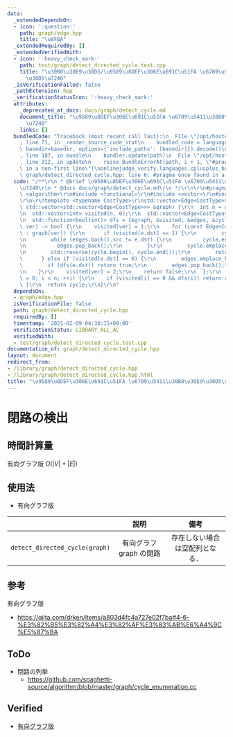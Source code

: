 ```yaml
---
data:
  _extendedDependsOn:
  - icon: ':question:'
    path: graph/edge.hpp
    title: "\u8FBA"
  _extendedRequiredBy: []
  _extendedVerifiedWith:
  - icon: ':heavy_check_mark:'
    path: test/graph/detect_directed_cycle.test.cpp
    title: "\u30B0\u30E9\u30D5/\u9589\u8DEF\u306E\u691C\u51FA \u6709\u5411\u30B0\u30E9\
      \u30D5\u7248"
  _isVerificationFailed: false
  _pathExtension: hpp
  _verificationStatusIcon: ':heavy_check_mark:'
  attributes:
    _deprecated_at_docs: docs/graph/detect_cycle.md
    document_title: "\u9589\u8DEF\u306E\u691C\u51FA \u6709\u5411\u30B0\u30E9\u30D5\
      \u7248"
    links: []
  bundledCode: "Traceback (most recent call last):\n  File \"/opt/hostedtoolcache/Python/3.10.0/x64/lib/python3.10/site-packages/onlinejudge_verify/documentation/build.py\"\
    , line 71, in _render_source_code_stat\n    bundled_code = language.bundle(stat.path,\
    \ basedir=basedir, options={'include_paths': [basedir]}).decode()\n  File \"/opt/hostedtoolcache/Python/3.10.0/x64/lib/python3.10/site-packages/onlinejudge_verify/languages/cplusplus.py\"\
    , line 187, in bundle\n    bundler.update(path)\n  File \"/opt/hostedtoolcache/Python/3.10.0/x64/lib/python3.10/site-packages/onlinejudge_verify/languages/cplusplus_bundle.py\"\
    , line 312, in update\n    raise BundleErrorAt(path, i + 1, \"#pragma once found\
    \ in a non-first line\")\nonlinejudge_verify.languages.cplusplus_bundle.BundleErrorAt:\
    \ graph/detect_directed_cycle.hpp: line 6: #pragma once found in a non-first line\n"
  code: "/**\r\n * @brief \u9589\u8DEF\u306E\u691C\u51FA \u6709\u5411\u30B0\u30E9\u30D5\
    \u7248\r\n * @docs docs/graph/detect_cycle.md\r\n */\r\n\r\n#pragma once\r\n#include\
    \ <algorithm>\r\n#include <functional>\r\n#include <vector>\r\n#include \"edge.hpp\"\
    \r\n\r\ntemplate <typename CostType>\r\nstd::vector<Edge<CostType>> detect_directed_cycle(const\
    \ std::vector<std::vector<Edge<CostType>>> &graph) {\r\n  int n = graph.size();\r\
    \n  std::vector<int> visited(n, 0);\r\n  std::vector<Edge<CostType>> edges, cycle;\r\
    \n  std::function<bool(int)> dfs = [&graph, &visited, &edges, &cycle, &dfs](int\
    \ ver) -> bool {\r\n    visited[ver] = 1;\r\n    for (const Edge<CostType> &e\
    \ : graph[ver]) {\r\n      if (visited[e.dst] == 1) {\r\n        cycle.emplace_back(e);\r\
    \n        while (edges.back().src != e.dst) {\r\n          cycle.emplace_back(edges.back());\r\
    \n          edges.pop_back();\r\n        }\r\n        cycle.emplace_back(edges.back());\r\
    \n        std::reverse(cycle.begin(), cycle.end());\r\n        return true;\r\n\
    \      } else if (visited[e.dst] == 0) {\r\n        edges.emplace_back(e);\r\n\
    \        if (dfs(e.dst)) return true;\r\n        edges.pop_back();\r\n      }\r\
    \n    }\r\n    visited[ver] = 2;\r\n    return false;\r\n  };\r\n  for (int i\
    \ = 0; i < n; ++i) {\r\n    if (visited[i] == 0 && dfs(i)) return cycle;\r\n \
    \ }\r\n  return cycle;\r\n}\r\n"
  dependsOn:
  - graph/edge.hpp
  isVerificationFile: false
  path: graph/detect_directed_cycle.hpp
  requiredBy: []
  timestamp: '2021-02-09 04:38:15+09:00'
  verificationStatus: LIBRARY_ALL_AC
  verifiedWith:
  - test/graph/detect_directed_cycle.test.cpp
documentation_of: graph/detect_directed_cycle.hpp
layout: document
redirect_from:
- /library/graph/detect_directed_cycle.hpp
- /library/graph/detect_directed_cycle.hpp.html
title: "\u9589\u8DEF\u306E\u691C\u51FA \u6709\u5411\u30B0\u30E9\u30D5\u7248"
---
```

# 閉路の検出


## 時間計算量

有向グラフ版 $O(\lvert V \rvert + \lvert E \rvert)$


## 使用法

- 有向グラフ版

||説明|備考|
|:--:|:--:|:--:|
|`detect_directed_cycle(graph)`|有向グラフ $\mathrm{graph}$ の閉路|存在しない場合は空配列となる．|


## 参考

有向グラフ版
- https://qiita.com/drken/items/a803d4fc4a727e02f7ba#4-6-%E3%82%B5%E3%82%A4%E3%82%AF%E3%83%AB%E6%A4%9C%E5%87%BA


## ToDo

- 閉路の列挙
  - https://github.com/spaghetti-source/algorithm/blob/master/graph/cycle_enumeration.cc


## Verified

- [有向グラフ版](https://judge.yosupo.jp/submission/15525)
